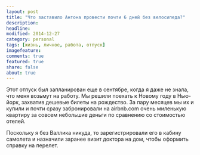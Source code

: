```yaml
---
layout: post
title: "Что заставило Антона провести почти 6 дней без велосипеда?"
description: 
headline: 
modified: 2014-12-27
category: personal
tags: [жизнь, личное, работа, отпуск]
imagefeature:
comments: true
featured: true
share: false
about: true
---
```


Этот отпуск был запланирован еще в сентябре, когда я даже не знала, что меня возьмут на работу. Мы решили поехать к Новому году в Нью-йорк, захватив дешевые билеты на рождество. За пару месяцев мы их и купили и почти сразу забронировали на airbnb.com очень миленькую квартиру за совсем небольшие деньги по сравнению со стоимостью отелей.

Поскольку я без Валлика никуда, то зарегистрировали его в кабину самолета и назначили заранее визит доктора на дом, чтобы оформить справку на перелет.
